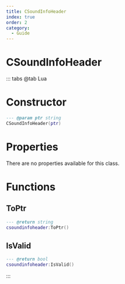 ```yaml
---
title: CSoundInfoHeader
index: true
order: 2
category:
  - Guide
---
```


# CSoundInfoHeader

::: tabs
@tab Lua
# Constructor
```lua
--- @param ptr string
CSoundInfoHeader(ptr)
```
# Properties
There are no properties available for this class.
# Functions
## ToPtr
```lua
--- @return string
csoundinfoheader:ToPtr()
```
## IsValid
```lua
--- @return bool
csoundinfoheader:IsValid()
```

:::